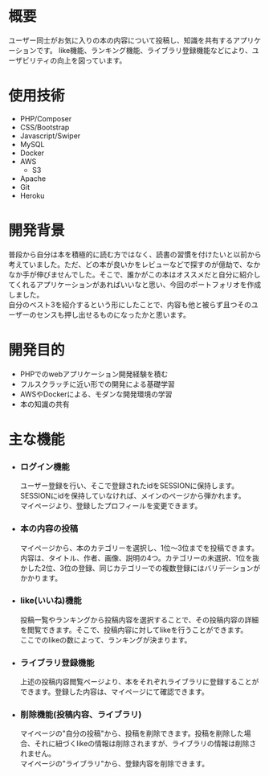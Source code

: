 # 概要
ユーザー同士がお気に入りの本の内容について投稿し、知識を共有するアプリケーションです。
like機能、ランキング機能、ライブラリ登録機能などにより、ユーザビリティの向上を図っています。

# 使用技術
- PHP/Composer
- CSS/Bootstrap
- Javascript/Swiper
- MySQL
- Docker
- AWS
  - S3
- Apache
- Git
- Heroku

# 開発背景
普段から自分は本を積極的に読む方ではなく、読書の習慣を付けたいと以前から考えていました。ただ、どの本が良いかをレビューなどで探すのが億劫で、なかなか手が伸びませんでした。そこで、誰かがこの本はオススメだと自分に紹介してくれるアプリケーションがあればいいなと思い、今回のポートフォリオを作成しました。  
自分のベスト3を紹介するという形にしたことで、内容も他と被らず且つそのユーザーのセンスも押し出せるものになったかと思います。

# 開発目的
- PHPでのwebアプリケーション開発経験を積む
- フルスクラッチに近い形での開発による基礎学習
- AWSやDockerによる、モダンな開発環境の学習
- 本の知識の共有

# 主な機能
- ### ログイン機能  
  ユーザー登録を行い、そこで登録されたidをSESSIONに保持します。SESSIONにidを保持していなければ、メインのページから弾かれます。  
  マイページより、登録したプロフィールを変更できます。

- ### 本の内容の投稿  
  マイページから、本のカテゴリーを選択し、1位～3位までを投稿できます。内容は、タイトル、作者、画像、説明の4つ。カテゴリーの未選択、1位を抜かした2位、3位の登録、同じカテゴリーでの複数登録にはバリデーションがかかります。

- ### like(いいね)機能  
  投稿一覧やランキングから投稿内容を選択することで、その投稿内容の詳細を閲覧できます。そこで、投稿内容に対してlikeを行うことができます。  
  ここでのlikeの数によって、ランキングが決まります。

- ### ライブラリ登録機能  
  上述の投稿内容閲覧ページより、本をそれぞれライブラリに登録することができます。登録した内容は、マイページにて確認できます。  

- ### 削除機能(投稿内容、ライブラリ)  
  マイページの"自分の投稿"から、投稿を削除できます。投稿を削除した場合、それに紐づくlikeの情報は削除されますが、ライブラリの情報は削除されません。  
  マイページの"ライブラリ"から、登録内容を削除できます。